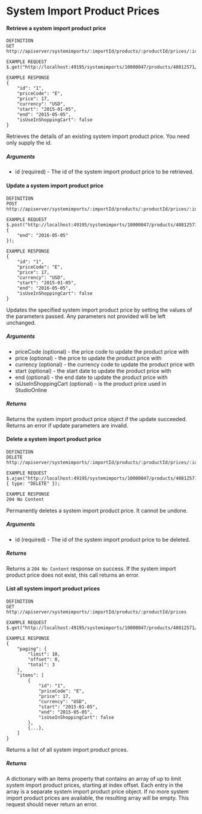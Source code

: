 # System Import Product Prices

#### Retrieve a system import product price

```
DEFINITION
GET http://apiserver/systemimports/:importId/products/:productId/prices/:id

EXAMPLE REQUEST
$.get("http://localhost:49195/systemimports/10000047/products/40812571/prices/1");

EXAMPLE RESPONSE
{
    "id": "1",
    "priceCode": "E",
    "price": 17,
    "currency": "USD",
    "start": "2015-01-05",
    "end": "2015-05-05",
    "isUseInShoppingCart": false
}

```

Retrieves the details of an existing system import product price. You need only supply the id.

##### Arguments

* id (required) - The id of the system import product price to be retrieved.

#### Update a system import product price

```
DEFINITION
POST http://apiserver/systemimports/:importId/products/:productId/prices/:id

EXAMPLE REQUEST
$.post("http://localhost:49195/systemimports/10000047/products/40812571/prices/1", {
    "end": "2016-05-05"
});

EXAMPLE RESPONSE
{
    "id": "1",
    "priceCode": "E",
    "price": 17,
    "currency": "USD",
    "start": "2015-01-05",
    "end": "2016-05-05",
    "isUseInShoppingCart": false
}

```

Updates the specified system import product price by setting the values of the parameters passed. Any parameters not provided will be left unchanged.

##### Arguments

* priceCode (optional) - the price code to update the product price with
* price (optional) - the price to update the product price with
* currency (optional) - the currency code to update the product price with
* start (optional) - the start date to update the product price with
* end (optional) - the end date to update the product price with
* isUseInShoppingCart (optional) - is the product price used in StudioOnline

##### Returns

Returns the system import product price object if the update succeeded. Returns an error if update parameters are invalid.

#### Delete a system import product price

```
DEFINITION
DELETE http://apiserver/systemimports/:importId/products/:productId/prices/:id

EXAMPLE REQUEST
$.ajax("http://localhost:49195/systemimports/10000047/products/40812571/prices/1", { type: "DELETE" });

EXAMPLE RESPONSE
204 No Content

```

Permanently deletes a system import product price. It cannot be undone.

##### Arguments

* id (required) - The id of the system import product price to be deleted.

##### Returns

Returns a `204 No Content` response on success. If the system import product price does not exist, this call returns an error.

#### List all system import product prices

```
DEFINITION
GET http://apiserver/systemimports/:importId/products/:productId/prices

EXAMPLE REQUEST
$.get("http://localhost:49195/systemimports/10000047/products/40812571/prices?");

EXAMPLE RESPONSE
{
    "paging": {
        "limit": 10,
        "offset": 0,
        "total": 3
    },
    "items": [
        {
            "id": "1",
            "priceCode": "E",
            "price": 17,
            "currency": "USD",
            "start": "2015-01-05",
            "end": "2015-05-05",
            "isUseInShoppingCart": false
        },
        {...},
    ]
}

```

Returns a list of all system import product prices.

##### Returns

A dictionary with an items property that contains an array of up to limit system import product prices, starting at index offset. Each entry in the array is a separate system import product price object. If no more system import product prices are available, the resulting array will be empty. This request should never return an error.
